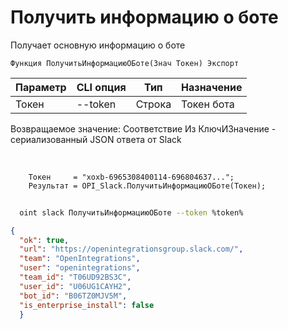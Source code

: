 ﻿---
sidebar_position: 1
---

# Получить информацию о боте
 Получает основную информацию о боте



`Функция ПолучитьИнформациюОБоте(Знач Токен) Экспорт`

  | Параметр | CLI опция | Тип | Назначение |
  |-|-|-|-|
  | Токен | --token | Строка | Токен бота |

  
  Возвращаемое значение:   Соответствие Из КлючИЗначение - сериализованный JSON ответа от Slack

<br/>




```bsl title="Пример кода"
    Токен     = "xoxb-6965308400114-696804637...";
    Результат = OPI_Slack.ПолучитьИнформациюОБоте(Токен);
```



```sh title="Пример команды CLI"
    
  oint slack ПолучитьИнформациюОБоте --token %token%

```

```json title="Результат"
{
  "ok": true,
  "url": "https://openintegrationsgroup.slack.com/",
  "team": "OpenIntegrations",
  "user": "openintegrations",
  "team_id": "T06UD92BS3C",
  "user_id": "U06UG1CAYH2",
  "bot_id": "B06TZ0MJV5M",
  "is_enterprise_install": false
  }
```
